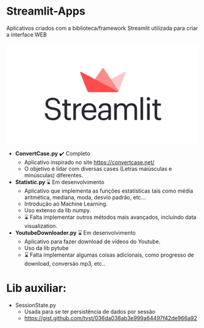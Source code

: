 # Streamlit-Apps
 Aplicativos criados com a biblioteca/framework Streamlit utilizada para criar a interface WEB
 
 ![Streamlit Logo](Streamlit_Logo_1.jpg)

- **ConvertCase.py** :heavy_check_mark: Completo
  - Aplicativo inspirado no site https://convertcase.net/
  - O objetivo é lidar com diversas cases (Letras maiúsculas e minúsculas) diferentes.
- **Statistic.py** :hourglass: Em desenvolvimento
  - Aplicativo que implementa as funções estatísticas tais como média aritmética, mediana, moda, desvio padrão, etc...
  - Introdução ao Machine Learning.
  - Uso extenso da lib numpy.
  - :hourglass: Falta implementar outros métodos mais avançados, incluindo data visualization.
- **YoutubeDownloader.py** :hourglass: Em desenvolvimento
  - Aplicativo para fazer download de vídeos do Youtube.
  - Uso da lib pytube
  - :hourglass: Falta implementar algumas coisas adicionais, como progresso de download, conversão mp3, etc..

# Lib auxiliar:
- SessionState.py
  - Usada para se ter persistência de dados por sessão
  - https://gist.github.com/tvst/036da038ab3e999a64497f42de966a92
